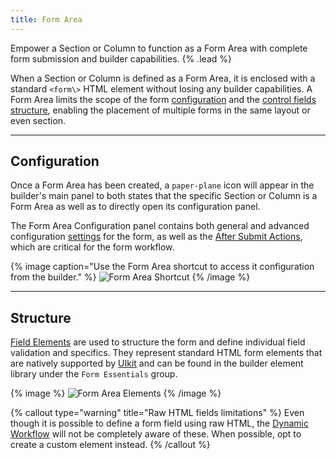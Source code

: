 ```yaml
---
title: Form Area
---
```


Empower a Section or Column to function as a Form Area with complete form submission and builder capabilities. {% .lead %}

When a Section or Column is defined as a Form Area, it is enclosed with a standard `<form\>` HTML element without losing any builder capabilities. A Form Area limits the scope of the form [configuration](#configuration) and the [control fields structure](#structure), enabling the placement of multiple forms in the same layout or even section.

---

## Configuration

Once a Form Area has been created, a `paper-plane` icon will appear in the builder's main panel to both states that the specific Section or Column is a Form Area as well as to directly open its configuration panel.

The Form Area Configuration panel contains both general and advanced configuration [settings](../settings) for the form, as well as the [After Submit Actions](../after-submit-actions), which are critical for the form workflow.

{% image caption="Use the Form Area shortcut to access it configuration from the builder." %}
![Form Area Shortcut](/assets/ytp/forms/formarea-config-shortcut.webp)
{% /image %}

---

## Structure

[Field Elements](../fields) are used to structure the form and define individual field validation and specifics. They represent standard HTML form elements that are natively supported by [UIkit](https://getuikit.com/) and can be found in the builder element library under the `Form Essentials` group.

{% image %}
![Form Area Elements](/assets/ytp/forms/formarea-elements.webp)
{% /image %}

{% callout type="warning" title="Raw HTML fields limitations" %}
Even though it is possible to define a form field using raw HTML, the [Dynamic Workflow](../dynamic) will not be completely aware of these. When possible, opt to create a custom element instead.
{% /callout %}
